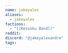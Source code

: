 ```yaml
---
name: jakeyalex
aliases:
  - jakeyalex
factions:
  - "[[Kessoku Band]]"
reddit: 
discord: "@jakeyalexandre"
tags:
---
```

